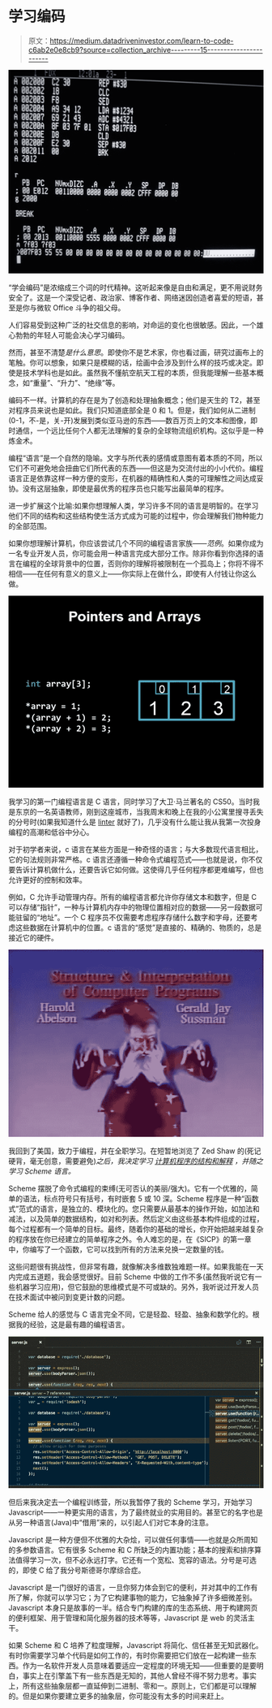 # 学习编码

> 原文：<https://medium.datadriveninvestor.com/learn-to-code-c6ab2e0e8cb9?source=collection_archive---------15----------------------->

![](img/bfc1852d3c1dc2e6a5887a7479a94b5c.png)

“学会编码”是浓缩成三个词的时代精神。这听起来像是自由和满足，更不用说财务安全了。这是一个深受记者、政治家、博客作者、网络迷因创造者喜爱的短语，甚至是你与微软 Office 斗争的祖父母。

人们容易受到这种广泛的社交信息的影响，对命运的变化也很敏感。因此，一个雄心勃勃的年轻人可能会决心学习编码。

然而，甚至不清楚*是什么意思*。即使你不是艺术家，你也看过画，研究过画布上的笔触。你可以想象，如果只是模糊的话，绘画中会涉及到什么样的技巧或决定。即使是技术学科也是如此。虽然我不懂航空航天工程的本质，但我能理解一些基本概念，如“重量”、“升力”、“绝缘”等。

编码不一样。计算机的存在是为了创造和处理抽象概念；他们是天生的 T2，甚至对程序员来说也是如此。我们只知道底部全是 0 和 1。但是，我们如何从二进制(0-1，不-是，关-开)发展到类似亚马逊的东西——数百万页上的文本和图像，即时通信，一个远比任何个人都无法理解的复杂的全球物流组织机构。这似乎是一种炼金术。

编程“语言”是一个自然的隐喻。文字与所代表的感情或意图有着本质的不同，所以它们不可避免地会扭曲它们所代表的东西——但这是为交流付出的小小代价。编程语言正是依靠这样一种方便的变形，在机器的精确性和人类的可理解性之间达成妥协。没有这层抽象，即使是最优秀的程序员也只能写出最简单的程序。

进一步扩展这个比喻:如果你想理解人类，学习许多不同的语言是明智的。在学习他们不同的结构和这些结构使生活方式成为可能的过程中，你会理解我们物种能力的全部范围。

如果你想理解计算机，你应该尝试几个不同的编程语言家族——*范例*。如果你成为一名专业开发人员，你可能会用一种语言完成大部分工作。除非你看到你选择的语言在编程的全球背景中的位置，否则你的理解将被限制在一个孤岛上；你将不得不相信——在任何有意义的意义上——你实际上在做什么，即使有人付钱让你这么做。

![](img/3bccfb6cde3954242d2084a205a87bad.png)

我学习的第一门编程语言是 C 语言，同时学习了大卫·马兰著名的 CS50。当时我是东京的一名英语教师，刚到这座城市，当我周末和晚上在我的小公寓里搜寻丢失的分号时(如果我知道什么是 [linter](https://en.wikipedia.org/wiki/Lint_(software)) 就好了)，几乎没有什么能让我从我第一次投身编程的高潮和低谷中分心。

对于初学者来说，c 语言在某些方面是一种奇怪的语言；与大多数现代语言相比，它的句法规则非常严格。c 语言还遵循一种命令式编程范式——也就是说，你不仅要告诉计算机做什么，还要告诉它如何做。这使得几乎任何程序都更难编写，但也允许更好的控制和效率。

例如，C 允许手动管理内存。所有的编程语言都允许你存储文本和数字，但是 C 可以存储“指针”，一种与计算机内存中的物理位置相对应的数据——另一段数据可能驻留的“地址”。一个 C 程序员不仅需要考虑程序存储什么数字和字母，还要考虑这些数据在计算机中的位置。c 语言的“感觉”是直接的、精确的、物质的，总是接近它的硬件。

![](img/482cb7fa4f6b2b7f931f07652bfe67c3.png)

我回到了美国，致力于编程，并在全职学习。在短暂地浏览了 Zed Shaw 的(死记硬背，毫无创意，需要避免)*之后，我决定学习 [*计算机程序的结构和解释*](https://mitpress.mit.edu/sites/default/files/sicp/index.html) ，并随之学习 Scheme 语言。*

Scheme 摆脱了命令式编程的束缚(无可否认的美丽/强大)。它有一个优雅的，简单的语法，标点符号只有括号，有时嵌套 5 或 10 深。Scheme 程序是一种“函数式”范式的语言，是独立的、模块化的。您只需要从最基本的操作开始，如加法和减法，以及简单的数据结构，如对和列表。然后定义由这些基本构件组成的过程，每个过程都有一个简单的目标。最终，随着你的基础的增长，你开始把越来越复杂的程序放在你已经建立的简单程序之外。令人难忘的是，在《SICP》的第一章中，你编写了一个函数，它可以找到所有的方法来兑换一定数量的钱。

这些问题很有挑战性，但非常有趣，就像解决多维数独难题一样。如果我能在一天内完成五道题，我会感觉很好。目前 Scheme 中做的工作不多(虽然我听说它有一些机器学习应用)，但它鼓励的思维模式是不可或缺的。另外，我听说过开发人员在技术面试中被问到变更计数的问题。

Scheme 给人的感觉与 C 语言完全不同，它是轻盈、轻盈、抽象和数学化的。根据我的经验，这是最有趣的编程语言。

![](img/2b89f8fa7ca4844bb9c9ef4a5007b7ea.png)

但后来我决定去一个编程训练营，所以我暂停了我的 Scheme 学习，开始学习 Javascript——一种更实用的语言，为了最终就业的实用目的。甚至它的名字也是从另一种语言(Java)中“借用”来的，以引起人们对它本身的注意。

Javascript 是一种方便但不优雅的大杂烩，可以做任何事情——也就是众所周知的多参数语言。它有很多 Scheme 和 C 所缺乏的内置功能；基本的搜索和排序算法值得学习一次，但不必永远打字。它还有一个宽松、宽容的语法。分号是可选的，即使 C 给了我分号斯德哥尔摩综合症。

Javascript 是一门很好的语言，一旦你努力体会到它的便利，并对其中的工作有所了解，你就可以学习它；为了它构建事物的能力，它抽象掉了许多细微差别。Javascript 本身只是故事的一半。结合专门构建的库的生态系统、用于构建网页的便利框架、用于管理和简化服务器的技术等等，Javascript 是 web 的灵活主干。

如果 Scheme 和 C 培养了粒度理解，Javascript 将简化、信任甚至无知武器化。有时你需要学习单个代码是如何工作的，有时你需要把它们放在一起构建一些东西。作为一名软件开发人员意味着要适应一定程度的环境无知——但重要的是要明白，事实上在引擎盖下有一些东西是无知的，其他人曾经不得不努力思考。事实上，所有这些抽象层都一直延伸到二进制、零和一。原则上，它们都是可以理解的。但是如果你要建立更多的抽象层，你可能没有太多的时间来赶上。